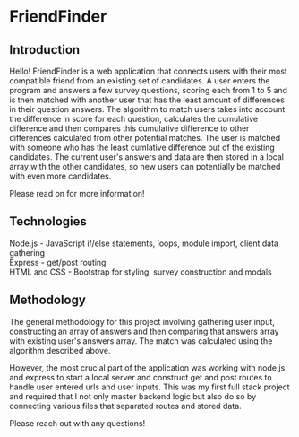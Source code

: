 # FriendFinder

## Introduction
Hello! FriendFinder is a web application that connects users with their most compatible friend from an existing set of candidates. A user enters the program and answers a few survey questions, scoring each from 1 to 5 and is then matched with another user that has the least amount of differences in their question answers. The algorithm to match users takes into account the difference in score for each question, calculates the cumulative difference and then compares this cumulative difference to other differences calculated from other potential matches. The user is matched with someone who has the least cumlative difference out of the existing candidates. The current user's answers and data are then stored in a local array with the other candidates, so new users can potentially be matched with even more candidates.

Please read on for more information!

## Technologies
Node.js - JavaScript if/else statements, loops, module import, client data gathering<br/>
Express - get/post routing<br/>
HTML and CSS - Bootstrap for styling, survey construction and modals


## Methodology 
The general methodology for this project involving gathering user input, constructing an array of answers and then comparing that answers array with existing user's answers array. The match was calculated using the algorithm described above. 

However, the most crucial part of the application was working with node.js and express to start a local server and construct get and post routes to handle user entered urls and user inputs. This was my first full stack project and required that I not only master backend logic but also do so by connecting various files that separated routes and stored data. 

Please reach out with any questions!